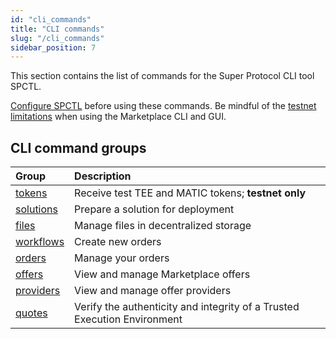 ```yaml
---
id: "cli_commands"
title: "CLI commands"
slug: "/cli_commands"
sidebar_position: 7
---
```


This section contains the list of commands for the Super Protocol CLI tool SPCTL.

[Configure SPCTL](/developers/cli_guides/configure) before using these commands. Be mindful of the [testnet limitations](/testnet/limitations) when using the Marketplace CLI and GUI.

## CLI command groups

| **Group**                                       | **Description**                                                         |
|:------------------------------------------------|:------------------------------------------------------------------------|
| [tokens](/developers/cli_commands/tokens)       | Receive test TEE and MATIC tokens; **testnet only**                     |
| [solutions](/developers/cli_commands/solutions) | Prepare a solution for deployment                                       |
| [files](/developers/cli_commands/files)         | Manage files in decentralized storage                                   |
| [workflows](/developers/cli_commands/workflows) | Create new orders                                                       |
| [orders](/developers/cli_commands/orders)       | Manage your orders                                                      |
| [offers](/developers/cli_commands/offers)       | View and manage Marketplace offers                                      |
| [providers](/developers/cli_commands/providers) | View and manage offer providers                                         |
| [quotes](/developers/cli_commands/quotes)       | Verify the authenticity and integrity of a Trusted Execution Environment|